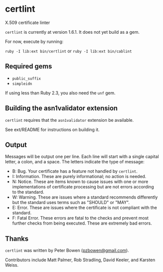 # certlint
X.509 certificate linter

`certlint` is currently at version 1.6.1.  It does not yet build as a gem.

For now, execute by running:

`ruby -I lib:ext bin/certlint` or `ruby -I lib:ext bin/cablint`

## Required gems

* `public_suffix`
* `simpleidn`

If using less than Ruby 2.3, you also need the `unf` gem.

## Building the asn1validator extension

`certlint` requires that the `asn1validator` extension be available.

See ext/README for instructions on building it.

## Output

Messages will be output one per line.  Each line will start with a single
capital letter, a colon, and a space. The letters indicate the type of message:

* B: Bug. Your certificate has a feature not handled by `certlint`.
* I: Information.  These are purely informational; no action is needed.
* N: Notice.  These are items known to cause issues with one or more implementations of certificate processing but are not errors according to the standard.
* W: Warning.  These are issues where a standard recommends differently but the standard uses terms such as "SHOULD" or "MAY".
* E: Error.  These are issues where the certificate is not compliant with the standard.
* F: Fatal Error.  These errors are fatal to the checks and prevent most further checks from being executed.  These are extremely bad errors.

## Thanks

`certlint` was written by Peter Bowen (pzbowen@gmail.com).

Contributors include Matt Palmer, Rob Stradling, David Keeler, and Karsten Weiss.
